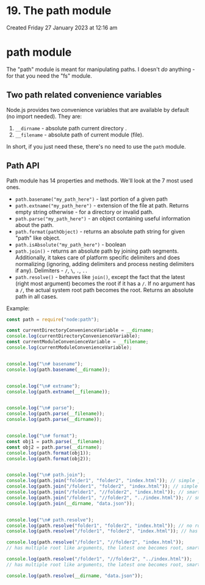 # 19. The path module
Created Friday 27 January 2023 at 12:16 am

# path module
The "path" module is meant for manipulating paths. 
I doesn't *do* anything - for that you need the "fs" module.

## Two path related convenience variables
Node.js provides two convenience variables that are available by default (no import needed). They are:
1. `__dirname` - absolute path current directory .
2. `__filename` - absolute path of current module (file).

In short, if you just need these, there's no need to use the `path` module.


## Path API
Path module has 14 properties and methods. We'll look at the 7 most used ones.
- `path.basename("my_path_here")` - last portion of a given path
- `path.extname("my_path_here")` - extension of the file at path. Returns empty string otherwise - for a directory or invalid path.
- `path.parse("my_path_here")` - an object containing useful information about the path.
- `path.format(pathObject)` - returns an absolute path string for given "path" like object.
- `path.isAbsolute("my_path_here")` - boolean
- `path.join()` - returns an absolute path by joining path segments. Additionally, it takes care of platform specific delimiters and does normalizing (ignoring, adding delimiters and process nesting delimiters if any). Delimiters - `/`, `\`, `.`, `..`
- `path.resolve()` - behaves like `join()`, except the fact that the latest (right most argument) becomes the root if it has a `/`. If no argument has a `/`, the actual system root path becomes the root. Returns an absolute path in all cases.

Example:
```js
const path = require("node:path");

const currentDirectoryConvenienceVariable = __dirname;
console.log(currentDirectoryConvenienceVariable);
const currentModuleConvenienceVariable = __filename;
console.log(currentModuleConvenienceVariable);


console.log("\n# basename");
console.log(path.basename(__dirname));


console.log("\n# extname");
console.log(path.extname(__filename));


console.log("\n# parse");
console.log(path.parse(__filename));
console.log(path.parse(__dirname));


console.log("\n# format");
const obj1 = path.parse(__filename);
const obj2 = path.parse(__dirname);
console.log(path.format(obj1));
console.log(path.format(obj2));


console.log("\n# path.join");
console.log(path.join("folder1", "folder2", "index.html")); // simple join
console.log(path.join("/folder1", "folder2", "index.html")); // simple join
console.log(path.join("/folder1", "//folder2", "index.html")); // smartly ignores redundant
console.log(path.join("/folder1", "//folder2", "../index.html")); // smartly ignores redundant, processes nesting
console.log(path.join(__dirname, "data.json"));


console.log("\n# path.resolve");
console.log(path.resolve("folder1", "folder2", "index.html")); // no root like argument, so actual root becomes root
console.log(path.resolve("/folder1", "folder2", "index.html")); // has a root like argument, so it becomes root

console.log(path.resolve("/folder1", "//folder2", "index.html"));
// has multiple root like arguments, the latest one becomes root, smartly ignores redundant delimiter

console.log(path.resolve("/folder1", "//folder2", "../index.html"));
// has multiple root like arguments, the latest one becomes root, smartly ignores redundant delimiter, processes nesting

console.log(path.resolve(__dirname, "data.json"));
```
